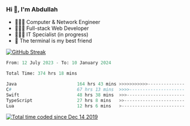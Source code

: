 <h3>Hi 👋, I'm Abdullah</h3>

- 👷🏼‍♂️ Computer & Network Engineer
- 👨🏻‍💻 Full-stack Web Developer
- 👨🏻‍💻 IT Specialist (in progress)
- 🖤 The terminal is my best friend

[![GitHub Streak](https://streak-stats.demolab.com?user=al3bad&theme=transparent&date_format=j%20M%5B%20Y%5D)](https://git.io/streak-stats)

<!--START_SECTION:waka-->

```python
From: 12 July 2023 - To: 10 January 2024

Total Time: 374 hrs 18 mins

Java                       164 hrs 43 mins >>>>>>>>>>>--------------   43.78 %
C#                         67 hrs 13 mins  >>>>---------------------   17.87 %
Swift                      48 hrs 38 mins  >>>----------------------   12.93 %
TypeScript                 27 hrs 8 mins   >>-----------------------   07.22 %
Lua                        12 hrs 6 mins   >------------------------   03.22 %
```

<!--END_SECTION:waka-->

<p>
  <a href="https://wakatime.com/@ce2a2aac-0d6b-4d65-b864-8a4bcaf12967"><img src="https://wakatime.com/badge/user/ce2a2aac-0d6b-4d65-b864-8a4bcaf12967.svg" alt="Total time coded since Dec 14 2019" /></a>
</p>
